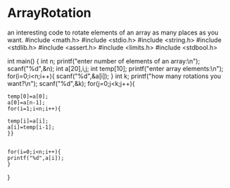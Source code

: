 # ArrayRotation
an interesting code to rotate elements of an array as many places as you want.
#include <math.h>
#include <stdio.h>
#include <string.h>
#include <stdlib.h>
#include <assert.h>
#include <limits.h>
#include <stdbool.h>

int main()
{
    int n; 
    printf("enter number of elements of an array:\n");
    scanf("%d",&n);
	int a[20],i,j;
	int temp[10];
	printf("enter array elements:\n");
	for(i=0;i<n;i++){
	scanf("%d",&a[i]);
	}
	int k;
	printf("how many rotations you want?\n");
	scanf("%d",&k);
	for(j=0;j<k;j++){
	
	temp[0]=a[0];
	a[0]=a[n-1];
	for(i=1;i<n;i++){

	temp[i]=a[i];
	a[i]=temp[i-1];
	}}

  
   	for(i=0;i<n;i++){
	printf("%d",a[i]);
	}
}
